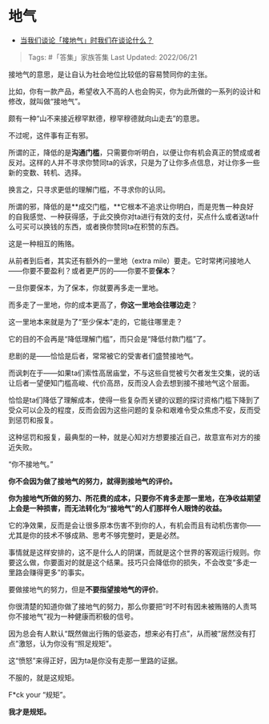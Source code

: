 # 地气

- [当我们谈论「接地气」时我们在谈论什么？](https://www.zhihu.com/question/20003863/answer/2537578636)

>Tags: #「答集」家族答集 
>Last Updated: 2022/06/21

接地气的意思，是让自认为社会地位比较低的容易赞同你的主张。

比如，你有一款产品，希望收入不高的人也会购买，你为此所做的一系列的设计和修改，就叫做“接地气”。

颇有一种“山不来接近穆罕默德，穆罕穆德就向山走去”的意思。

不过呢，这件事有正有邪。

所谓的正，降低的是**沟通门槛**，只需要你听明白，以便让你有机会真正的赞成或者反对。这样的人并不寻求你赞同ta的诉求，只是为了让你多点信息，对让你多一些新的变数、转机、选择。

换言之，只寻求更低的理解门槛，不寻求你的认同。

  

所谓的邪，降低的是**成交门槛，**它根本不追求让你明白，而是兜售一种良好的自我感觉、一种获得感，于此交换你对ta进行有效的支付，买点什么或者送ta什么可买可以换钱的东西，或者换你赞同ta在积赞的东西。

这是一种相互的贿赂。

  

从前者到后者，其实还有额外的一里地（extra mile）要走。它时常拷问接地人——你要不要盈利？或者更严厉的——你要不要**保本**？

一旦你要保本，为了保本，你就要再多走一里地。

而多走了一里地，你的成本更高了，**你这一里地会往哪边走**？

这一里地本来就是为了“至少保本”走的，它能往哪里走？

它的目的不会再是“降低理解门槛”，而只会是“降低付款门槛”了。

  

悲剧的是——恰恰是后者，常常被它的受害者们盛赞接地气。

而讽刺在于——如果ta们索性高居庙堂，不与这些自觉被亏欠者发生交集，说的话让后者一望便知门槛高峻、代价高昂，反而没人会去想到接不接地气这个层面。

恰恰是ta们降低了理解成本，使得一些复杂而关键的议题的探讨资格门槛下降到了受众可以企及的程度，反而会因为这些问题的复杂和艰难令受众焦虑不安，反而受到惩罚和报复。

这种惩罚和报复，最典型的一种，就是心知对方想要接近自己，故意宣布对方的接近失败。

“你不接地气。”

  

**你不会因为做了接地气的努力，就得到接地气的评价。**

**你为接地气所做的努力、所花费的成本，只要你不肯多走那一里地，在净收益期望上会是一种损害，而无法转化为“接地气”的人们那样令人眼馋的收益。**

它的净效果，反而是会让很多原本伤害不到你的人，有机会而且有动机伤害你——尤其是你的技术不够成熟、思考不够完整时，更是必然。

事情就是这样安排的，这不是什么人的阴谋，而就是这个世界的客观运行规则。你要这么做，你要面对的就是这个结果。技巧只会降低你的损失，不会改变“多走一里路会赚得更多”的事实。

要做接地气的努力，但是**不要指望接地气的评价**。

你很清楚的知道你做了接地气的努力，那么你要把“时不时有因未被贿赂的人责骂你不接地气”视为一种健康而积极的信号。

因为总会有人默认“既然做出行贿的低姿态，想来必有打点”，从而被“居然没有打点”激怒，认为你没有“照足规矩”。

这“愤怒”来得正好，因为ta是你没有走那一里路的证据。

  

不服的，就是这规矩。

F*ck your “规矩”。

  

**我才是规矩。**